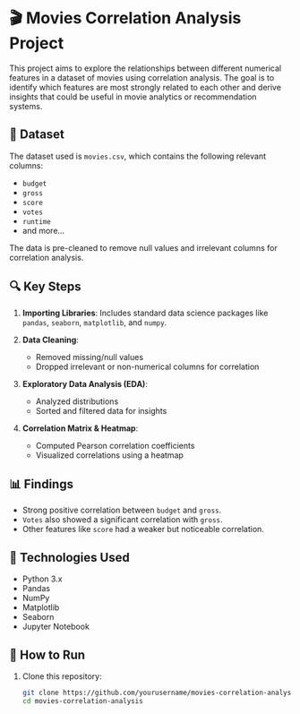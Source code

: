# 🎬 Movies Correlation Analysis Project

This project aims to explore the relationships between different numerical features in a dataset of movies using correlation analysis. The goal is to identify which features are most strongly related to each other and derive insights that could be useful in movie analytics or recommendation systems.

## 📂 Dataset

The dataset used is `movies.csv`, which contains the following relevant columns:
- `budget`
- `gross`
- `score`
- `votes`
- `runtime`
- and more...

The data is pre-cleaned to remove null values and irrelevant columns for correlation analysis.

## 🔍 Key Steps

1. **Importing Libraries**: Includes standard data science packages like `pandas`, `seaborn`, `matplotlib`, and `numpy`.

2. **Data Cleaning**:
   - Removed missing/null values
   - Dropped irrelevant or non-numerical columns for correlation

3. **Exploratory Data Analysis (EDA)**:
   - Analyzed distributions
   - Sorted and filtered data for insights

4. **Correlation Matrix & Heatmap**:
   - Computed Pearson correlation coefficients
   - Visualized correlations using a heatmap

## 📊 Findings

- Strong positive correlation between `budget` and `gross`.
- `Votes` also showed a significant correlation with `gross`.
- Other features like `score` had a weaker but noticeable correlation.

## 📌 Technologies Used

- Python 3.x
- Pandas
- NumPy
- Matplotlib
- Seaborn
- Jupyter Notebook

## 🚀 How to Run

1. Clone this repository:
   ```bash
   git clone https://github.com/yourusername/movies-correlation-analysis.git
   cd movies-correlation-analysis
